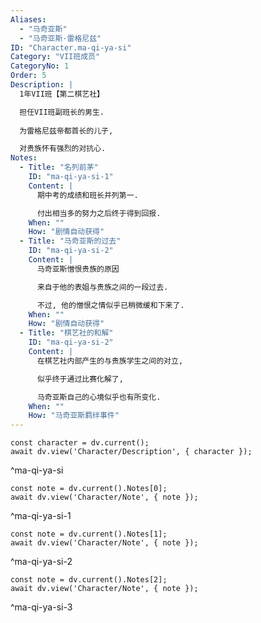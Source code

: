 ```yaml
---
Aliases:
  - "马奇亚斯"
  - "马奇亚斯·雷格尼兹"
ID: "Character.ma-qi-ya-si"
Category: "VII班成员"
CategoryNo: 1
Order: 5
Description: |
  1年VII班【第二棋艺社】

  担任VII班副班长的男生.
  
  为雷格尼兹帝都首长的儿子,

  对贵族怀有强烈的对抗心.
Notes:
  - Title: "名列前茅"
    ID: "ma-qi-ya-si-1"
    Content: |
      期中考的成绩和班长并列第一.

      付出相当多的努力之后终于得到回报.
    When: ""
    How: "剧情自动获得"
  - Title: "马奇亚斯的过去"
    ID: "ma-qi-ya-si-2"
    Content: |
      马奇亚斯憎恨贵族的原因

      来自于他的表姐与贵族之间的一段过去.

      不过, 他的憎恨之情似乎已稍微缓和下来了.
    When: ""
    How: "剧情自动获得"
  - Title: "棋艺社的和解"
    ID: "ma-qi-ya-si-2"
    Content: |
      在棋艺社内部产生的与贵族学生之间的对立,

      似乎终于通过比赛化解了,

      马奇亚斯自己的心境似乎也有所变化.
    When: ""
    How: "马奇亚斯羁绊事件"
---
```

```dataviewjs
const character = dv.current();
await dv.view('Character/Description', { character });
```
^ma-qi-ya-si

```dataviewjs
const note = dv.current().Notes[0];
await dv.view('Character/Note', { note });
```
^ma-qi-ya-si-1

```dataviewjs
const note = dv.current().Notes[1];
await dv.view('Character/Note', { note });
```
^ma-qi-ya-si-2

```dataviewjs
const note = dv.current().Notes[2];
await dv.view('Character/Note', { note });
```
^ma-qi-ya-si-3